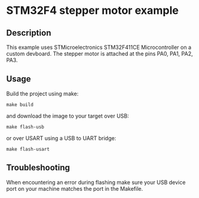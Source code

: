# STM32F4 stepper motor example

## Description

This example uses STMicroelectronics STM32F411CE Microcontroller on a custom devboard.
The stepper motor is attached at the pins PA0, PA1, PA2, PA3.

## Usage

Build the project using make:
```console
make build
```

and download the image to your target over USB:
```console
make flash-usb
```
or over USART using a USB to UART bridge:
```console
make flash-usart
```

## Troubleshooting

When encountering an error during flashing make sure your USB device port on your machine matches the port in the Makefile.